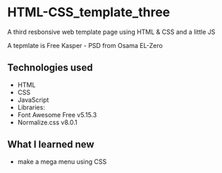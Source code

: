 # HTML-CSS_template_three

A third resbonsive web template page using HTML &amp; CSS and a little JS

A tepmlate is Free Kasper - PSD from Osama EL-Zero

## Technologies used

- HTML
- CSS
- JavaScript
- Libraries:
 - Font Awesome Free v5.15.3
 - Normalize.css v8.0.1

## What I learned new

- make a mega menu using CSS
